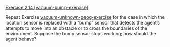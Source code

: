 [Exercise 2.14 \[vacuum-bump-exercise\]](ex_14/)

Repeat Exercise [vacuum-unknown-geog-exercise](ex_13/) for the case in
which the location sensor is replaced with a “bump” sensor that detects
the agent’s attempts to move into an obstacle or to cross the boundaries
of the environment. Suppose the bump sensor stops working; how should
the agent behave?
